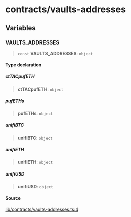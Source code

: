 # contracts/vaults-addresses

## Variables

### VAULTS\_ADDRESSES

> `const` **VAULTS\_ADDRESSES**: `object`

#### Type declaration

##### ctTACpufETH

> **ctTACpufETH**: `object`

##### pufETHs

> **pufETHs**: `object`

##### unifiBTC

> **unifiBTC**: `object`

##### unifiETH

> **unifiETH**: `object`

##### unifiUSD

> **unifiUSD**: `object`

#### Source

[lib/contracts/vaults-addresses.ts:4](https://github.com/PufferFinance/puffer-sdk/blob/62bde8e1d595cc595a6469bcd5aabe3cd4cdb7cb/lib/contracts/vaults-addresses.ts#L4)
